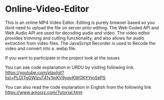 # Online-Video-Editor
This is an online MP4 Video Editor. Editing is purely browser based so you dont need to upload the file on server prior editing.
The Web Coded API and Web Audio API are used for decoding audio and video. The video editor provides trimming and cutting functionality, and also allows for audio extraction from video files.
The JavaScript Recorder is used to Recode the video and convert into a .webp file. 

If you want to participate in the project look at the issues


You can see code explanation in URDU by visiting following link.
https://youtube.com/playlist?list=PLOITgGWlzuT41v1mKV9yqvKWOKYYmSePS

You can also read the code explanation in English from the following link
https://www.amooiz.com/Tutorial.html
